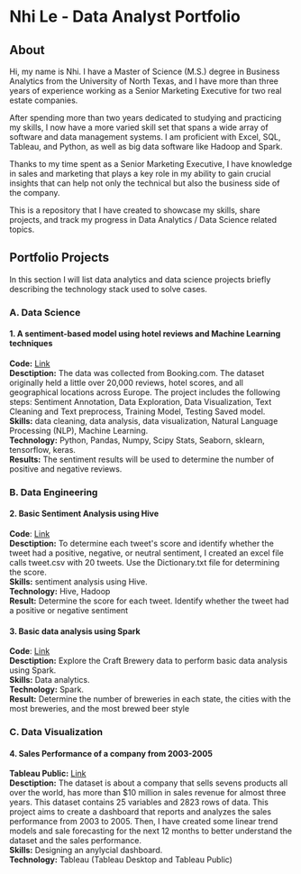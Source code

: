 # Nhi Le - Data Analyst Portfolio

## About

Hi, my name is Nhi. I have a Master of Science (M.S.) degree in Business Analytics from the University of North Texas, and I have more than three years of experience working as a Senior Marketing Executive for two real estate companies.

After spending more than two years dedicated to studying and practicing my skills, I now have a more varied skill set that spans a wide array of software and data management systems. I am proficient with Excel, SQL, Tableau, and Python, as well as big data software like Hadoop and Spark.

Thanks to my time spent as a Senior Marketing Executive, I have knowledge in sales and marketing that plays a key role in my ability to gain crucial insights that can help not only the technical but also the business side of the company.

This is a repository that I have created to showcase my skills, share projects, and track my progress in Data Analytics / Data Science related topics.

## Portfolio Projects

In this section I will list data analytics and data science projects briefly describing the technology stack used to solve cases.

### A. Data Science

#### 1. A sentiment-based model using hotel reviews and Machine Learning techniques
**Code:** [Link](https://github.com/nhile1014/project_code/blob/main/HotelReviewsSentimentAnalysis.ipynb)  
**Desctiption:** The data was collected from Booking.com. The dataset originally held a little over 20,000 reviews, hotel scores, and all geographical locations across Europe. The project includes the following steps: Sentiment Annotation, Data Exploration, Data Visualization, Text Cleaning and Text preprocess, Training Model, Testing Saved model.  
**Skills:** data cleaning, data analysis, data visualization, Natural Language Processing (NLP), Machine Learning.  
**Technology:** Python, Pandas, Numpy, Scipy Stats, Seaborn, sklearn, tensorflow, keras.   
**Results:** The sentiment results will be used to determine the number of positive and negative reviews.

### B. Data Engineering

#### 2. Basic Sentiment Analysis using Hive
**Code**: [Link](https://github.com/nhile1014/Basic-Sentiment-Analysis-using-Hive/blob/main/README.md)  
**Desctiption:** To determine each tweet's score and identify whether the tweet had a positive, negative, or neutral sentiment, I created an excel file calls tweet.csv with 20 tweets. Use the Dictionary.txt file for determining the score.  
**Skills:** sentiment analysis using Hive.   
**Technology:** Hive, Hadoop  
**Result:** Determine the score for each tweet. Identify whether the tweet had a positive or negative sentiment  

#### 3. Basic data analysis using Spark
**Code**: [Link](https://github.com/nhile1014/basic-data-analysis-using-Spark/blob/main/README.md)  
**Desctiption:** Explore the Craft Brewery data to perform basic data analysis using Spark.  
**Skills:** Data analytics.  
**Technology:** Spark.  
**Result:** Determine the number of breweries in each state, the cities with the most breweries, and the most brewed beer style  

### C. Data Visualization

#### 4. Sales Performance of a company from 2003-2005
**Tableau Public:** [Link](https://public.tableau.com/app/profile/nhi.thanh.yen.le/viz/finalproject_Nhi_Le/DASHBORAD)  
**Desctiption:** The dataset is about a company that sells sevens products all over the world, has more than $10 million in sales revenue for almost three years. This dataset contains 25 variables and 2823 rows of data. This project aims to create a dashboard that reports and analyzes the sales performance from 2003 to 2005. Then, I have created some linear trend models and sale forecasting for the next 12 months to better understand the dataset and the sales performance.  
**Skills:** Designing an anylycial dashboard.  
**Technology:** Tableau (Tableau Desktop and Tableau Public)  
